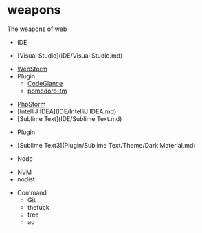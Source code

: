 # weapons
The weapons of web

- IDE
 + [Visual Studio](IDE/Visual Studio.md)
 - [WebStorm](IDE/WebStorm.md)
  - Plugin
    + [CodeGlance]()
    + [pomodoro-tm]()
 + [PhpStorm](IDE/PhpStorm.md)
 + [IntelliJ IDEA](IDE/IntelliJ IDEA.md)
 + [Sublime Text](IDE/Sublime Text.md)
- Plugin
 + [Sublime Text3](Plugin/Sublime Text/Theme/Dark Material.md)


 - Node
  + NVM
  + nodist

- Command
  + Git
  + thefuck
  + tree
  + ag